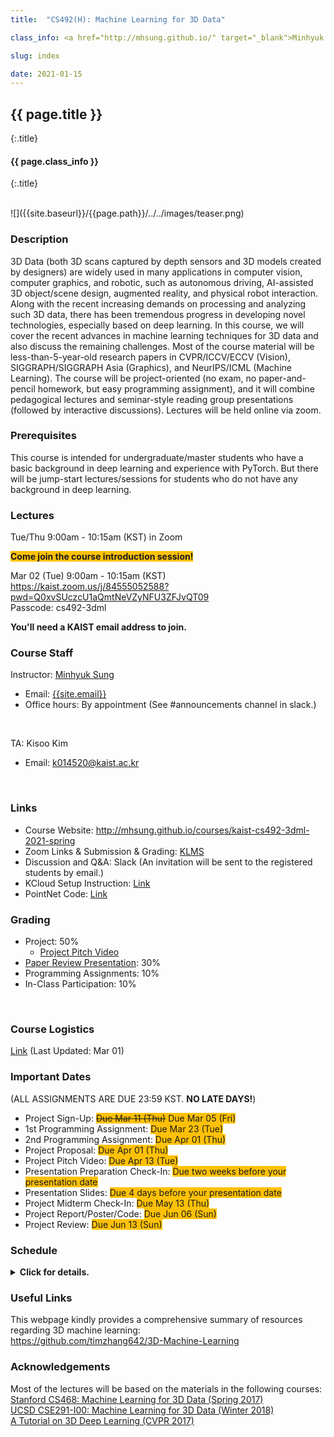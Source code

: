 ```yaml
---
title:  "CS492(H): Machine Learning for 3D Data"

class_info: <a href="http://mhsung.github.io/" target="_blank">Minhyuk Sung</a>, <a href="https://www.kaist.ac.kr/" target="_blank">KAIST</a>, Spring 2021

slug: index

date: 2021-01-15
---
```



## {{ page.title }}
{:.title}
#### {{ page.class_info }}
{:.title}

<br />
![]({{site.baseurl}}/{{page.path}}/../../images/teaser.png)

### Description
3D Data (both 3D scans captured by depth sensors and 3D models created by designers) are widely used in many applications in computer vision, computer graphics, and robotic, such as autonomous driving, AI-assisted 3D object/scene design, augmented reality, and physical robot interaction. Along with the recent increasing demands on processing and analyzing such 3D data, there has been tremendous progress in developing novel technologies, especially based on deep learning. In this course, we will cover the recent advances in machine learning techniques for 3D data and also discuss the remaining challenges. Most of the course material will be less-than-5-year-old research papers in CVPR/ICCV/ECCV (Vision), SIGGRAPH/SIGGRAPH Asia (Graphics), and NeurIPS/ICML (Machine Learning). The course will be project-oriented (no exam, no paper-and-pencil homework, but easy programming assignment), and it will combine pedagogical lectures and seminar-style reading group presentations (followed by interactive discussions). Lectures will be held online via zoom.
<br />


### Prerequisites
This course is intended for undergraduate/master students who have a basic background in deep learning and experience with PyTorch. But there will be jump-start lectures/sessions for students who do not have any background in deep learning.
<br />


### Lectures
Tue/Thu 9:00am - 10:15am (KST) in Zoom
<br />

<span style="background-color:#FFC107">**Come join the course introduction session!**</span><br>
<!--
<a href="https://kaist.zoom.us/meeting/tZAocuyoqzkvEtzxtAaGKOjCGvAlnUZGxbAN/calendar/google/add" target="_blank">**Google Calendar Link**</a>
-->
Mar 02 (Tue) 9:00am - 10:15am (KST)<br>
<a href="https://kaist.zoom.us/j/84555052588?pwd=Q0xvSUczcU1aQmtNeVZyNFU3ZFJvQT09" target="_blank">https://kaist.zoom.us/j/84555052588?pwd=Q0xvSUczcU1aQmtNeVZyNFU3ZFJvQT09</a><br>
Passcode: cs492-3dml

**You'll need a KAIST email address to join.**


### Course Staff
Instructor: <a href="http://mhsung.github.io/" target="_blank">Minhyuk Sung</a>
- Email: <a href="mailto: {{site.email}}">{{site.email}}</a>
- Office hours: By appointment (See #announcements channel in slack.)
<br />

TA: Kisoo Kim
- Email: <a href="mailto: k014520@kaist.ac.kr">k014520@kaist.ac.kr</a>
<br />


### Links
- Course Website: <a href="http://mhsung.github.io/courses/kaist-cs492-3dml-2021-spring" target="_blank">http://mhsung.github.io/courses/kaist-cs492-3dml-2021-spring</a><br>
- Zoom Links & Submission & Grading: <a href="https://klms.kaist.ac.kr" target="_blank">KLMS</a><br>
- Discussion and Q&A: Slack (An invitation will be sent to the registered students by email.)<br>
- KCloud Setup Instruction: <a href="{{site.baseurl}}/{{page.path}}/../../kcloud-setup.html" target="_blank">Link</a>
- PointNet Code: <a href="{{site.baseurl}}/{{page.path}}/../../pointnet-classification.html" target="_blank">Link</a>


### Grading 
- Project: 50%
    - <a href="{{site.baseurl}}/{{page.path}}/../../project-pitch-video.html" target="_blank">Project Pitch Video</a>
- <a href="{{site.baseurl}}/{{page.path}}/../../paper-review-presentation.html" target="_blank">Paper Review Presentation</a>: 30%
- Programming Assignments: 10%
- In-Class Participation: 10%
<br />


### Course Logistics
<a href="https://kaistackr-my.sharepoint.com/:b:/g/personal/mhsung_kaist_ac_kr/Ec0TrNbsVpRDuOaN6zmas1cB8C4ajsooup5WUWqfKNfwuQ?e=ai2KpX" target="_blank">Link</a> (Last Updated: Mar 01)


### Important Dates
(ALL ASSIGNMENTS ARE DUE 23:59 KST. **NO LATE DAYS!**)

- Project Sign-Up: <span style="background-color:#FFC107">~~Due Mar 11 (Thu)~~ Due Mar 05 (Fri)</span>
- 1st Programming Assignment: <span style="background-color:#FFC107">Due Mar 23 (Tue) </span>
- 2nd Programming Assignment: <span style="background-color:#FFC107">Due Apr 01 (Thu) </span>
- Project Proposal: <span style="background-color:#FFC107">Due Apr 01 (Thu) </span>
- Project Pitch Video: <span style="background-color:#FFC107">Due Apr 13 (Tue) </span>
- Presentation Preparation Check-In: <span style="background-color:#FFC107">Due two weeks before your presentation date
- Presentation Slides: <span style="background-color:#FFC107">Due 4 days before your presentation date
- Project Midterm Check-In: <span style="background-color:#FFC107">Due May 13 (Thu) </span>
- Project Report/Poster/Code: <span style="background-color:#FFC107">Due Jun 06 (Sun) </span>
- Project Review: <span style="background-color:#FFC107">Due Jun 13 (Sun) </span>


### Schedule

<!---
    https://uxdesign.cc/dark-mode-ui-design-the-definitive-guide-part-1-color-53dcfaea5129
--->
<details>
  <summary><i class="fa fa-arrow-circle-o-right" aria-hidden="true"></i> <b>Click for details.</b></summary>

<span style="color:#00897B;font-weight:bold">Green</span>: Lectures<br>
<span style="color:#C62828;font-weight:bold">Red</span>: Student presentations

<style>
table th:first-of-type {
    width: 4%;
}
table th:nth-of-type(2) {
    width: 8%;
}
table th:nth-of-type(3) {
    width: 40%;
}
table th:nth-of-type(4) {
    width: 8%;
}
table th:nth-of-type(5) {
    width: 40%;
}
table th {
  text-align: center;
  vertical-align: center;
}
table td {
  text-align: center;
  vertical-align: center;
}
</style>


<table style="width:100%;">
  <tr style="background-color:#F5F5F5">
    <th>Week</th>
    <th>Tue</th>
    <th>Topic</th>
    <th>Thu</th>
    <th>Topic</th>
  </tr>

  <!-- Week 01 -->
  <tr><td>01</td>
  <td>Mar 02</td><td>
    <span style="color:#00897B;font-weight:bold">Course Introduction</span>
  </td>
  <td>Mar 04</td><td>
    <span style="color:#00897B;font-weight:bold">Deep Learning Jump-Start Session 1</span><br>
    Material: <a href="http://cs231n.stanford.edu/" target="_blank">Stanford CS231n</a> 
  </td>
  </tr>

  <!-- Week 02 -->
  <tr><td>02</td>
  <td>Mar 09</td><td>
    <span style="color:#00897B;font-weight:bold">Deep Learning Jump-Start Session 2</span><br>
    Material: <a href="http://cs231n.stanford.edu/" target="_blank">Stanford CS231n</a>
  </td>
  <td>Mar 11</td><td>
    <span style="color:#00897B;font-weight:bold">Neural Networks for Point Cloud Data</span><br>
    <a href="https://arxiv.org/abs/1612.00593" target="_blank">PointNet (CVPR 2017)</a><br>
    <a href="https://arxiv.org/abs/1706.02413" target="_blank">PointNet++ (NeurIPS 2017)</a><br>
    <a href="https://arxiv.org/abs/1612.00603" target="_blank">Point Set Generation (CVPR 2017)</a><br>
    <span style="background-color:#FFC107">Project Sign-Up Due Date</span>
  </td>
  </tr>

  <!-- Week 03 -->
  <tr><td>03</td>
  <td>Mar 16</td><td>
    <span style="color:#00897B;font-weight:bold">PyTorch / PointNet Session</span>
  </td>
  <td>Mar 18</td><td>
    <span style="color:#00897B;font-weight:bold">Examples of Supervised / <br>Weakly-Supervised Learning</span><br>
    <a href="https://arxiv.org/abs/1811.08988" target="_blank">SPFN (CVPR 2019)</a><br>
    <a href="https://arxiv.org/abs/1805.09957" target="_blank">Deep Functional Dictionaries (NeurIPS 2018)</a>
  </td>
  </tr>

  <!-- Week 04 -->
  <tr><td>04</td>
  <td>Mar 23</td><td>
    <span style="color:#00897B;font-weight:bold">Spectral Geometry Processing</span><br>
    Material: <a href="http://school.geometryprocessing.org/summerschool-2016/summerschool/talks/course6.pdf" target="_blank">SGP Summer School 2016 (Laplace-Beltrami)</a><br>
    <a href="https://hal.inria.fr/inria-00331894/document" target="_blank">Spectral Geometry Proceesing (Eurographics 2008)</a><br>
    <span style="background-color:#FFC107">1st Programming Assignment Due Date </span>
  </td>
  <td>Mar 25</td><td>
    <span style="color:#00897B;font-weight:bold">Functional Map / Deep Spectral Processing</span><br>
    <a href="http://www.lix.polytechnique.fr/~maks/fmaps_SIG17_course/index.html">Tutorial (SIGGRAPH 2017)</a><br>
    <a href="http://www.lix.polytechnique.fr/~maks/papers/obsbg_fmaps.pdf" target="_blank">Functional Maps (SIGGRAPH 2012)</a><br>
    <a href="https://arxiv.org/abs/1704.08686" target="_blank">Deep Functional Maps (ICCV 2017)</a><br>
    <a href="https://arxiv.org/abs/1612.00606" target="_blank">SyncSpecCNN (CVPR 2017)</a>
  </td>
  </tr>

  <!-- Week 05 -->
  <tr><td>05</td>
  <td>Mar 30</td><td>
    <span style="color:#00897B;font-weight:bold">Guest Lecture 1</span><br>
    <b><a href="https://cseweb.ucsd.edu/~haosu/" target="_blank">Hao Su (UCSD)</a></b><br>
    <a href="{{site.baseurl}}/{{page.path}}/../../guest-lecture-hao-su" target="_blank">Title: Compositional Generalizability in Geometry, Physics, and Policy Learning</a>
  </td>
  <td>Apr 01</td><td>
    <span style="color:#C62828;font-weight:bold">Neural Networks for Volumetric Data</span><br>
    <span style="background-color:#BCCCDC">Paper 1: <a href="https://arxiv.org/abs/1712.01537" target="_blank">O-CNN (SIGGRAPH 2017)</a></span><br>
    <b>Presenter: Byeoli Choi</b><br>
    <a href="https://arxiv.org/abs/1611.05009" target="_blank">OctNet (CVPR 2017)</a><br>
    <a href="https://arxiv.org/abs/1809.07917" target="_blank">Adaptive O-CNN (SIGGRAPH Asia 2018)</a><br>
    <span style="background-color:#BCCCDC">Paper 2: <a href="https://arxiv.org/abs/1706.01307" target="_blank">SparseConvNet (arXiv)</a></span><br>
    <b>Presenter: Kyounga Woo</b><br>
    <a href="https://arxiv.org/abs/1711.10275" target="_blank">SparseConvNet (CVPR 2018)</a><br>
    <span style="background-color:#FFC107">2nd Programming Assignment Due Date </span><br>
    <span style="background-color:#FFC107">Project Proposal Due Date </span>
  </td>
  </tr>

  <!-- Week 06 -->
  <tr><td>06</td>
  <td>Apr 06</td><td>
    <span style="color:#00897B;font-weight:bold">Guest Lecture 2</span><br>
    <b><a href="http://www.vovakim.com/" target="_blank">Vladimir G. Kim (Adobe Research)</a></b><br>
    <a href="{{site.baseurl}}/{{page.path}}/../../guest-lecture-vova-kim" target="_blank">Title: Neural Mesh Processing</a>
  </td>
  <td>Apr 08</td><td>
    <span style="color:#C62828;font-weight:bold">Neural Networks for Implicit Functions</span><br>
    <span style="background-color:#BCCCDC">Paper 1: <a href="https://arxiv.org/abs/1901.05103" target="_blank">DeepSDF (CVPR 2019)</a></span><br>
    <b>Presenter: Wonkwang Lee</b><br>
    <a href="https://arxiv.org/abs/1812.02822" target="_blank">IM-NET (CVPR 2019)</a><br>
    <a href="https://arxiv.org/abs/1812.03828" target="_blank">Occupancy Networks (CVPR 2019)</a><br>
    <a href="https://arxiv.org/abs/1908.06277" target="_blank">Deep Meta Functionals (ICCV 2019)</a><br>
    <span style="background-color:#BCCCDC">Paper 2: <a href="https://arxiv.org/abs/2006.09661" target="_blank">Sirens (NeurIPS 2020)</a></span><br>
    <b>Presenter: Andréas Meuleman</b><br>
  </td>
  </tr>

  <!-- Week 07 -->
  <tr><td>07</td>
  <td>Apr 13</td><td>
    <span style="color:#C62828;font-weight:bold">Neural Networks for Meshes</span><br>
    <span style="background-color:#BCCCDC">Paper 1: <a href="https://arxiv.org/abs/1809.05910" target="_blank">MeshCNN (SIGGRAPH 2019)</a></span><br>
    <b>Presenter: Dahyun Kang</b><br>
    <a href="https://arxiv.org/abs/1811.11424" target="_blank">MeshNet (AAAI 2019)</a><br>
    <span style="background-color:#BCCCDC">Paper 2: <a href="https://arxiv.org/abs/2004.01002" target="_blank">DualConvMesh-Net (CVPR 2020)</a></span><br>
    <b>Presenter: Juil Koo</b><br>
    <span style="background-color:#FFC107">Project Pitch Video Due Date</span>
  </td>
  <td>Apr 15</td><td>
    <span style="color:#C62828;font-weight:bold">Project Pitches</span>
  </td>
  </tr>

  <!-- Week 08 -->
  <tr><td>08</td>
  <td>Apr 20</td><td>
    Midterm Week (No Class)
  </td>
  <td>Apr 22</td><td>
    Midterm Week (No Class)
  </td>
  </tr>

  <!-- Week 09 -->
  <tr><td>09</td>
  <td>Apr 27</td><td>
    <span style="color:#C62828;font-weight:bold">Supervised 2D-to-3D</span><br>
    <span style="background-color:#BCCCDC">Paper 1: <a href="https://arxiv.org/abs/1804.01654" target="_blank">Pixel2Mesh (ECCV 2018)</a></span><br>
    <b>Presenter: Chaeyeon Chung</b><br>
    <a href="https://arxiv.org/abs/1908.01491" target="_blank">Pixel2Mesh++ (ICCV 2019)</a><br>
    <span style="background-color:#BCCCDC">Paper 2: <a href="https://arxiv.org/abs/1905.05172" target="_blank">PIFu (CVPR 2019)</a></span><br>
    <b>Presenter: Whie Jung</b><br>
    <a href="https://arxiv.org/abs/2004.00452" target="_blank">PIFuHD (CVPR 2020)</a>
  </td>
  <td>Apr 29</td><td>
    <span style="color:#C62828;font-weight:bold">Unsupervised 2D-to-3D</span><br>
    <span style="background-color:#BCCCDC">Paper 1: <a href="https://arxiv.org/abs/1904.01786" target="_blank">Soft Rasterizer (ICCV 2019)</a></span><br>
    <b>Presenter: Hakyung Kim</b><br>
    <span style="background-color:#BCCCDC">Paper 2: <a href="https://arxiv.org/abs/1911.11130" target="_blank">Unsup3D (CVPR 2020)</a></span><br>
    <b>Presenter: Minsoo Lee</b><br>
    <!--
    <span style="background-color:#BCCCDC">Paper 1: <a href="https://arxiv.org/abs/1901.02970" target="_blank">NOCS (CVPR 2019)</a></span><br>
    <a href="https://arxiv.org/abs/1907.01085" target="_blank">X-NOCS (NeurIPS 2019)</a><br>
    <span style="background-color:#BCCCDC">Paper 2: <a href="https://arxiv.org/abs/2102.09105" target="_blank">DeepMetaHandles (CVPR 2021)</a></span><br>
    <b>Presenter: Doyeon Kim</b><br>
    -->
  </td>
  </tr>

  <!-- Week 10 -->
  <tr><td>10</td>
  <td>May 04</td><td>
    <span style="color:#C62828;font-weight:bold">Shape Parsing / Abstraction</span><br>
    <span style="background-color:#BCCCDC">Paper 1: <a href="https://arxiv.org/abs/1612.00404" target="_blank">Volumetric Primitives (CVPR 2017)</a></span><br>
    <b>Presenter: Taegyu Jin</b><br>
    <a href="https://arxiv.org/abs/1904.09970" target="_blank">Superquadrics Revisited (CVPR 2019)</a><br>
    <a href="https://isunchy.github.io/projects/cuboid_abstraction.html" target="_blank">Hierarchical Cuboid Abstractions (SIGGRAPH Asia 2019)</a><br>
    <span style="background-color:#BCCCDC">Paper 2: <a href="https://arxiv.org/abs/1911.06971" target="_blank">BSP-Net (CVPR 2020)</a></span><br>
    <b>Presenter: Jihyun Lee (Auditor)</b><br>
    <a href="https://arxiv.org/abs/1909.05736" target="_blank">CvxNet (CVPR 2020)</a><br>
  </td>
  <td>May 06</td><td>
    <span style="color:#C62828;font-weight:bold">Shape Alignment</span><br>
    <span style="background-color:#BCCCDC">Paper 1: <a href="https://arxiv.org/abs/1905.03304" target="_blank">Deep Closest Point (ICCV 2019)</a></span><br>
    <b>Presenter: Shinjeong Kim</b><br>
    <a href="https://arxiv.org/abs/1905.04153" target="_blank">DeepICP (ICCV 2019)</a><br>
    <span style="background-color:#BCCCDC">Paper 2: <a href="https://arxiv.org/abs/2004.11540" target="_blank">Deep Global Registration (CVPR 2020)</a></span><br>
    <b>Presenter: Jaesung Choe</b><br>
  </td>
  </tr>

  <!-- Week 11 -->
  <tr><td>11</td>
  <td>May 11</td><td>
    <span style="color:#C62828;font-weight:bold">Learning 3D Structure 1</span><br>
    <span style="background-color:#BCCCDC">Paper 1: <a href="https://arxiv.org/abs/1705.02090" target="_blank">GRASS (SIGGRAPH 2017)</a></span><br>
    <b>Presenter: Hankyu Jang</b><br>
    <a href="https://arxiv.org/abs/1804.05469" target="_blank">Im2Struct (CVPR 2018)</a><br>
    <a href="https://arxiv.org/abs/1809.05398" target="_blank">SCORES (SIGGRAPH Asia 2018)</a><br>
    <span style="background-color:#BCCCDC">Paper 2: <a href="https://arxiv.org/abs/1908.00575" target="_blank">StructureNet (SIGGRAPH Asia 2019)</a></span><br>
    <!-- <b>Presenter: Ramazan Abdikarimuly</b><br> -->
    <b>Presenter: Inhee Lee (Auditor)</b><br>
    <a href="https://arxiv.org/abs/1812.02713" target="_blank">PartNet (CVPR 2019)</a><br>
    <a href="https://arxiv.org/abs/1911.11098" target="_blank">StructEdit (CVPR 2020)</a>
  </td>
  <td>May 13</td><td>
    <span style="color:#C62828;font-weight:bold">Learning 3D Structure 2</span><br>
    <span style="background-color:#BCCCDC">Paper 1: <a href="https://arxiv.org/abs/1712.08290" target="_blank">CSGNet (CVPR 2018)</a></span><br>
    <b>Presenter: Chanhyeok Park</b><br>
    <a href="https://arxiv.org/abs/2006.09102" target="_blank">UCSG-Net (NeurIPS 2020)</a><br>
    <!--
    <span style="background-color:#BCCCDC">Paper 2: <a href="https://arxiv.org/abs/1908.04520" target="_blank">SDM-NET (SIGGRAPH Asia 2019)</a></span><br>
    -->
    <span style="background-color:#BCCCDC">Paper 2: <a href="https://arxiv.org/abs/2011.00844" target="_blank">GAN2Shape (ICLR 2021)</a></span><br>
    <b>Presenter: Hangil Park</b><br>
    <span style="background-color:#FFC107">Project Midterm Check-In Due Date</span>
  </td>
  </tr>

  <!-- Week 12 -->
  <tr><td>12</td>
  <td>May 18</td><td>
    <span style="color:#C62828;font-weight:bold">Detection/Semantic Segmentation in Scenes</span><br>
    <span style="background-color:#BCCCDC">Paper 1: <a href="https://arxiv.org/abs/1904.09664" target="_blank">Deep Hough Voting (ICCV 2019)</a></span><br>
    <b>Presenter: Jeonghyun Kim</b><br>
    <span style="background-color:#BCCCDC">Paper 2: <a href="https://arxiv.org/abs/1904.08755" target="_blank">MinkowskiNet (ICCV 2019)</a></span><br>
    <b>Presenter: Seungwoo Yoo</b><br>
  </td>
  <td>May 20</td><td>
    <span style="color:#C62828;font-weight:bold">Instance Segmentation in Scenes</span><br>
    <span style="background-color:#BCCCDC">Paper 1: <a href="https://arxiv.org/abs/1812.07003" target="_blank">3D-SIS (CVPR 2019)</a></span><br>
    <b>Presenter: Chungsu Jang</b><br>
    <span style="background-color:#BCCCDC">Paper 2 (Choose one):</span><br>
    <span style="background-color:#BCCCDC"><a href="https://arxiv.org/abs/2003.06537" target="_blank">OccuSeg (CVPR 2020)</a></span><br>
    <span style="background-color:#BCCCDC"><a href="https://arxiv.org/abs/2004.01658" target="_blank">PointGroup (CVPR 2020)</a></span><br>
    <b>Presenter: Junho Lee</b><br>
  </td>
  </tr>

  <!-- Week 13 -->
  <tr><td>13</td>
  <td>May 25</td><td>
    <span style="color:#C62828;font-weight:bold">3D Generative Models</span><br>
    <span style="background-color:#BCCCDC">Paper 1: <a href="https://arxiv.org/abs/1707.02392" target="_blank">Point Cloud GAN (ICML 2018)</a></span><br>
    <b>Presenter: Yunpyo An</b><br>
    <span style="background-color:#BCCCDC">Paper 2: <a href="https://arxiv.org/abs/1709.04307" target="_blank">MeshVAE (CVPR 2018)</a></span><br>
    <b>Presenter: Hojun Cho</b><br>
    <a href="http://www.geometrylearning.com/ausdt/" target="_blank">Automatic Unpaired Shape Deformation Transfer (SIGGRAPH Asia 2018)</a><br>
  </td>
  <td>May 27</td><td>
    <span style="color:#C62828;font-weight:bold">Neural Rendering</span><br>
    <span style="background-color:#BCCCDC">Paper 1: <a href="https://arxiv.org/abs/1812.01024" target="_blank">DeepVoxels (CVPR 2019)</a></span><br>
    <b>Presenter: Soomin Park</b><br>
    <a href="https://arxiv.org/abs/2004.03805" target="_blank">State of the Art on Neural Rendering (EG 2020)</a><br>
    <a href="https://www.neuralrender.com/" target="_blank">Tutorial (CVPR 2020)</a><br>
    <span style="background-color:#BCCCDC">Paper 2: <a href="https://arxiv.org/abs/2003.08934" target="_blank">NeRF (ECCV 2020)</a></span><br>
    <b>Presenter: In-young Cho</b><br>
    <a href="https://arxiv.org/abs/2012.03918" target="_blank">NeRD (arXiv)</a>
  </td>
  </tr>

  <!-- Week 14 -->
  <tr><td>14</td>
  <td>Jun 01</td><td>
    <span style="color:#C62828;font-weight:bold">3D Shape Flow</span><br>
    <span style="background-color:#BCCCDC">Paper 1: <a href="https://arxiv.org/abs/1806.07366" target="_blank">NeuralODE (NeurIPS 2019)</a></span><br>
    <b>Presenter: Hyunsoo Kim</b><br>
    <span style="background-color:#BCCCDC">Paper 2 (Choose one):</span><br>
    <span style="background-color:#BCCCDC"><a href="https://arxiv.org/abs/1906.12320" target="_blank">PointFlow (ICCV 2019)</a></span><br>
    <span style="background-color:#BCCCDC"><a href="https://arxiv.org/abs/2007.10973" target="_blank">Neural Mesh Flow (NeurIPS 2020)</a></span><br>
    <span style="background-color:#BCCCDC"><a href="https://arxiv.org/abs/2006.07982" target="_blank">ShapeFlow (NeurIPS 2020)</a></span><br>
    <b>Presenter: Mustafa Berk Yaldiz</b><br>
  </td>
  <td>Jun 03</td><td>
    <span style="color:#C62828;font-weight:bold">3D Transformers</span><br>
    <span style="background-color:#BCCCDC">Paper 1: <a href="https://arxiv.org/abs/2012.09688" target="_blank">PCT: Point Cloud Transformer (arXiv)</a></span><br>
    <b>Presenter: Seongjoo Moon</b><br>
    <span style="background-color:#BCCCDC">Paper 2: <a href="https://arxiv.org/abs/2012.09164" target="_blank">Point Transformer (arXiv)</a></span><br>
    <b>Presenter: Shyngys Aitkazinov</b><br>
  </td>
  </tr>

  <!-- Week 15 -->
  <tr><td>15</td>
  <td>Jun 08</td><td>
    <span style="color:#C62828;font-weight:bold">Project Presentations 1</span><br>
    <span style="background-color:#FFC107">Project Report/Poster/Code Due Jun 06 (Sun) </span>
  </td>
  <td>Jun 10</td><td>
    <span style="color:#C62828;font-weight:bold">Project Presentations 2</span><br>
    <span style="background-color:#FFC107">Project Review Due Jun 13 (Sun) </span>
  </td>
  </tr>

  <!-- Week 16 -->
  <tr><td>16</td>
  <td>Jun 15</td><td>
    Final Week (No Class)
  </td>
  <td>Jun 17</td><td>
    Final Week (No Class)
  </td>
  </tr>
</table>
</details>


### Useful Links
This webpage kindly provides a comprehensive summary of resources regarding 3D machine learning:<br>
<a href="https://github.com/timzhang642/3D-Machine-Learning" target="_blank">https://github.com/timzhang642/3D-Machine-Learning</a>
<br />


### Acknowledgements
Most of the lectures will be based on the materials in the following courses:<br>
<a href="http://graphics.stanford.edu/courses/cs468-17-spring/">Stanford CS468: Machine Learning for 3D Data (Spring 2017)</a><br>
<a href="https://cse291-i.github.io/WI18/index.html">UCSD CSE291-I00: Machine Learning for 3D Data (Winter 2018)</a><br>
<a href="http://3ddl.stanford.edu/">A Tutorial on 3D Deep Learning (CVPR 2017)</a>
<br />

<br />
